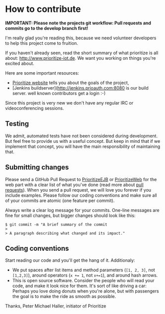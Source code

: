 # How to contribute

**IMPORTANT: Please note the projects git workflow: Pull requests and commits go to the develop branch first!**

I'm really glad you're reading this, because we need volunteer developers to help this project come to fruition.

If you haven't already seen, read the short summary of what prioritize is all about: http://www.prioritize-iot.de. 
We want you working on things you're excited about.

Here are some important resources:

  * [Prioritize website](http://www.prioritize-iot.de) tells you about the goals of the project,
  * [Jenkins buildserver](http://jenkins.prioauth.com:8080 is our build server. well known contributors get a login :-)
  
Since this project is very new we don't have any regular IRC or videoconferencing sessions. 
  
## Testing

We admit, automated tests have not been considered during development. But feel free to provide us with a useful concept. But
keep in mind that if we implement that concept, you will have the main responsibility of maintaining that.

## Submitting changes

Please send a 
GitHub Pull Request to [PrioritizeEJB](https://github.com/phaller222/PrioritizeEJB/pull/new/master) or 
                       [PrioritizeWeb](https://github.com/phaller222/PrioritizeWeb/pull/new/master) for the web part
with a clear list of what you've done (read more about [pull requests](http://help.github.com/pull-requests/)). 
When you send a pull request, we will love you forever if you include examples. Please follow our coding conventions and make sure all of your commits are atomic (one feature per commit).

Always write a clear log message for your commits. One-line messages are fine for small changes, but bigger changes should look like this:

    $ git commit -m "A brief summary of the commit
    > 
    > A paragraph describing what changed and its impact."

## Coding conventions

Start reading our code and you'll get the hang of it. Additionaly:

  * We put spaces after list items and method parameters (`[1, 2, 3]`, not `[1,2,3]`), around operators (`x += 1`, not `x+=1`), and around hash arrows.
  * This is open source software. Consider the people who will read your code, and make it look nice for them. It's sort of like driving a car: Perhaps you love doing donuts when you're alone, but with passengers the goal is to make the ride as smooth as possible.
 
Thanks,
Peter Michael Haller, initiator of Prioritize
